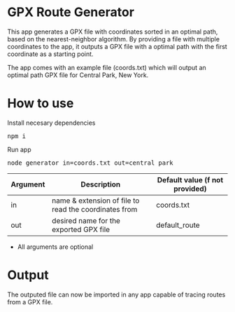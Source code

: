 # GPX Route Generator

This app generates a GPX file with coordinates sorted in an optimal path, based on the nearest-neighbor algorithm. By providing a file with multiple coordinates to the app, it outputs a GPX file with a optimal path with the first coordinate as a starting point.

The app comes with an example file (coords.txt) which will output an optimal path GPX file for Central Park, New York.

# How to use

Install necesary dependencies
<pre>
npm i
</pre>

Run app
<pre>
node generator in=coords.txt out=central_park
</pre>

Argument | Description | Default value (f not provided)
------------ | ------------- | -------------
in | name & extension of file to read the coordinates from | coords.txt
out | desired name for the exported GPX file | default_route

* All arguments are optional

# Output

The outputed file can now be imported in any app capable of tracing routes from a GPX file.